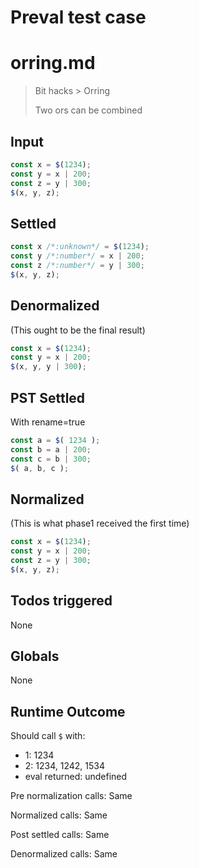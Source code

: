 # Preval test case

# orring.md

> Bit hacks > Orring
>
> Two ors can be combined

## Input

`````js filename=intro
const x = $(1234);
const y = x | 200;
const z = y | 300;
$(x, y, z);
`````


## Settled


`````js filename=intro
const x /*:unknown*/ = $(1234);
const y /*:number*/ = x | 200;
const z /*:number*/ = y | 300;
$(x, y, z);
`````


## Denormalized
(This ought to be the final result)

`````js filename=intro
const x = $(1234);
const y = x | 200;
$(x, y, y | 300);
`````


## PST Settled
With rename=true

`````js filename=intro
const a = $( 1234 );
const b = a | 200;
const c = b | 300;
$( a, b, c );
`````


## Normalized
(This is what phase1 received the first time)

`````js filename=intro
const x = $(1234);
const y = x | 200;
const z = y | 300;
$(x, y, z);
`````


## Todos triggered


None


## Globals


None


## Runtime Outcome


Should call `$` with:
 - 1: 1234
 - 2: 1234, 1242, 1534
 - eval returned: undefined

Pre normalization calls: Same

Normalized calls: Same

Post settled calls: Same

Denormalized calls: Same

